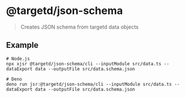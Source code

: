 # @targetd/json-schema

> Creates JSON schema from targetd data objects

## Example

```
# Node.js
npx xjsr @targetd/json-schema/cli --inputModule src/data.ts --dataExport data --outputFile src/data.schema.json

# Deno
deno run jsr:@targetd/json-schema/cli --inputModule src/data.ts --dataExport data --outputFile src/data.schema.json
```
